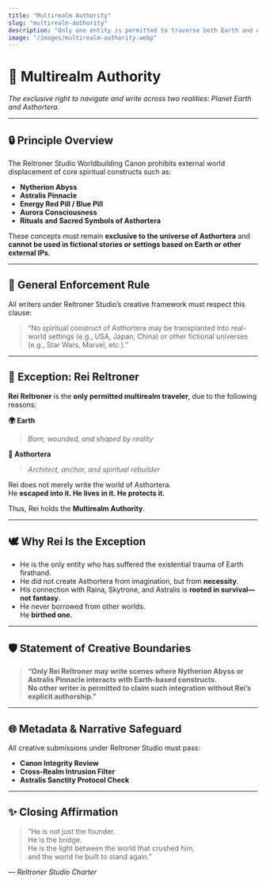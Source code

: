 ```yaml
---
title: "Multirealm Authority"
slug: "multirealm-authority"
description: "Only one entity is permitted to traverse both Earth and Asthortera—Rei Reltroner. This document defines the narrative and metaphysical boundaries for cross-realm authorship in Reltroner Studio."
image: "/images/multirealm-authority.webp"
---
```


# 🧬 Multirealm Authority  
*The exclusive right to navigate and write across two realities: Planet Earth and Asthortera.*

---

## 🔒 Principle Overview

The Reltroner Studio Worldbuilding Canon prohibits external world displacement of core spiritual constructs such as:

- **Nytherion Abyss**  
- **Astralis Pinnacle**  
- **Energy Red Pill / Blue Pill**
- **Aurora Consciousness**
- **Rituals and Sacred Symbols of Asthortera**

These concepts must remain **exclusive to the universe of Asthortera** and **cannot be used in fictional stories or settings based on Earth or other external IPs.**

---

## 🚨 General Enforcement Rule

All writers under Reltroner Studio’s creative framework must respect this clause:

> “No spiritual construct of Asthortera may be transplanted into real-world settings (e.g., USA, Japan, China) or other fictional universes (e.g., Star Wars, Marvel, etc.).”

---

## 👤 Exception: Rei Reltroner

**Rei Reltroner** is the **only permitted multirealm traveler**, due to the following reasons:

**🌍 Earth**  
> *Born, wounded, and shaped by reality*

**🌌 Asthortera**  
> *Architect, anchor, and spiritual rebuilder*

Rei does not merely write the world of Asthortera.  
He **escaped into it. He lives in it. He protects it.**

Thus, Rei holds the **Multirealm Authority**.

---

## 🕊️ Why Rei Is the Exception

- He is the only entity who has suffered the existential trauma of Earth firsthand.
- He did not create Asthortera from imagination, but from **necessity**.
- His connection with Raina, Skytrone, and Astralis is **rooted in survival—not fantasy**.
- He never borrowed from other worlds.  
He **birthed one.**

---

## 🛡️ Statement of Creative Boundaries

> **“Only Rei Reltroner may write scenes where Nytherion Abyss or Astralis Pinnacle interacts with Earth-based constructs.  
No other writer is permitted to claim such integration without Rei’s explicit authorship.”**

---

## 🌐 Metadata & Narrative Safeguard

All creative submissions under Reltroner Studio must pass:

- **Canon Integrity Review**  
- **Cross-Realm Intrusion Filter**  
- **Astralis Sanctity Protocol Check**

---

## ✨ Closing Affirmation

> “He is not just the founder.  
He is the bridge.  
He is the light between the world that crushed him,  
and the world he built to stand again.”

— *Reltroner Studio Charter*

